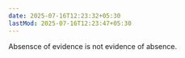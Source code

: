 ```yaml
---
date: 2025-07-16T12:23:32+05:30
lastMod: 2025-07-16T12:23:47+05:30
---
```


Absensce of evidence is not evidence of absence.
